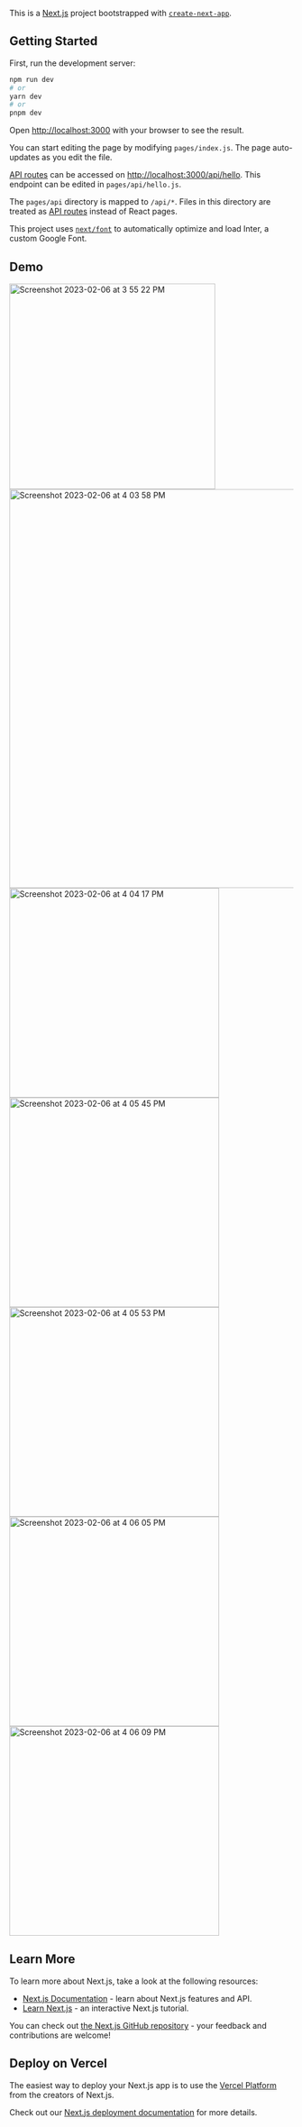 This is a [Next.js](https://nextjs.org/) project bootstrapped with [`create-next-app`](https://github.com/vercel/next.js/tree/canary/packages/create-next-app).

## Getting Started

First, run the development server:

```bash
npm run dev
# or
yarn dev
# or
pnpm dev
```

Open [http://localhost:3000](http://localhost:3000) with your browser to see the result.

You can start editing the page by modifying `pages/index.js`. The page auto-updates as you edit the file.

[API routes](https://nextjs.org/docs/api-routes/introduction) can be accessed on [http://localhost:3000/api/hello](http://localhost:3000/api/hello). This endpoint can be edited in `pages/api/hello.js`.

The `pages/api` directory is mapped to `/api/*`. Files in this directory are treated as [API routes](https://nextjs.org/docs/api-routes/introduction) instead of React pages.

This project uses [`next/font`](https://nextjs.org/docs/basic-features/font-optimization) to automatically optimize and load Inter, a custom Google Font.



## Demo

<img width="365" alt="Screenshot 2023-02-06 at 3 55 22 PM" src="https://user-images.githubusercontent.com/88092102/217115018-88475782-8523-4774-8c36-81eab3474570.png">


<img width="708" alt="Screenshot 2023-02-06 at 4 03 58 PM" src="https://user-images.githubusercontent.com/88092102/217115030-b459c650-015d-4ddb-a659-e0e758db28bf.png">

<img width="372" alt="Screenshot 2023-02-06 at 4 04 17 PM" src="https://user-images.githubusercontent.com/88092102/217115037-9ffc4598-49be-4c68-8491-0c089a5e3e61.png">

<img width="372" alt="Screenshot 2023-02-06 at 4 05 45 PM" src="https://user-images.githubusercontent.com/88092102/217115043-29572f4b-8ebd-41c0-b613-43f1226f86a1.png">


<img width="372" alt="Screenshot 2023-02-06 at 4 05 53 PM" src="https://user-images.githubusercontent.com/88092102/217115049-53d2c84b-ffe9-4995-a7ad-434c29d41e60.png">


<img width="372" alt="Screenshot 2023-02-06 at 4 06 05 PM" src="https://user-images.githubusercontent.com/88092102/217115063-b9c8425c-e319-49c3-af99-9f9c54614233.png">



<img width="372" alt="Screenshot 2023-02-06 at 4 06 09 PM" src="https://user-images.githubusercontent.com/88092102/217115074-3275ef7f-3ffc-46de-af96-494eb46db495.png">








## Learn More

To learn more about Next.js, take a look at the following resources:

- [Next.js Documentation](https://nextjs.org/docs) - learn about Next.js features and API.
- [Learn Next.js](https://nextjs.org/learn) - an interactive Next.js tutorial.

You can check out [the Next.js GitHub repository](https://github.com/vercel/next.js/) - your feedback and contributions are welcome!

## Deploy on Vercel

The easiest way to deploy your Next.js app is to use the [Vercel Platform](https://vercel.com/new?utm_medium=default-template&filter=next.js&utm_source=create-next-app&utm_campaign=create-next-app-readme) from the creators of Next.js.

Check out our [Next.js deployment documentation](https://nextjs.org/docs/deployment) for more details.
